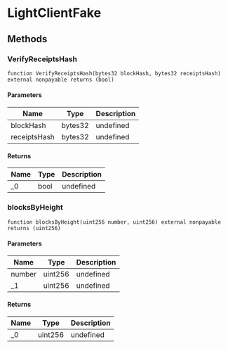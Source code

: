 # LightClientFake









## Methods

### VerifyReceiptsHash

```solidity
function VerifyReceiptsHash(bytes32 blockHash, bytes32 receiptsHash) external nonpayable returns (bool)
```





#### Parameters

| Name | Type | Description |
|---|---|---|
| blockHash | bytes32 | undefined |
| receiptsHash | bytes32 | undefined |

#### Returns

| Name | Type | Description |
|---|---|---|
| _0 | bool | undefined |

### blocksByHeight

```solidity
function blocksByHeight(uint256 number, uint256) external nonpayable returns (uint256)
```





#### Parameters

| Name | Type | Description |
|---|---|---|
| number | uint256 | undefined |
| _1 | uint256 | undefined |

#### Returns

| Name | Type | Description |
|---|---|---|
| _0 | uint256 | undefined |




